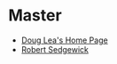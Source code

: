 # Master

- [Doug Lea's Home Page](https://gee.cs.oswego.edu/)
- [Robert Sedgewick](https://sedgewick.io/)
